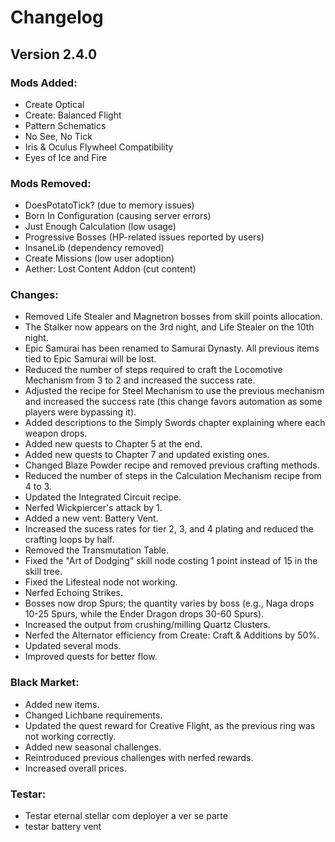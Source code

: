 # Changelog

## Version 2.4.0

### Mods Added:
- Create Optical
- Create: Balanced Flight
- Pattern Schematics
- No See, No Tick
- Iris & Oculus Flywheel Compatibility
- Eyes of Ice and Fire


### Mods Removed:
- DoesPotatoTick? (due to memory issues)
- Born In Configuration (causing server errors)
- Just Enough Calculation (low usage)
- Progressive Bosses (HP-related issues reported by users)
- InsaneLib (dependency removed)
- Create Missions (low user adoption)
- Aether: Lost Content Addon (cut content)

### Changes:
- Removed Life Stealer and Magnetron bosses from skill points allocation.
- The Stalker now appears on the 3rd night, and Life Stealer on the 10th night.
- Epic Samurai has been renamed to Samurai Dynasty. All previous items tied to Epic Samurai will be lost.
- Reduced the number of steps required to craft the Locomotive Mechanism from 3 to 2 and increased the success rate.
- Adjusted the recipe for Steel Mechanism to use the previous mechanism and increased the success rate (this change favors automation as some players were bypassing it).
- Added descriptions to the Simply Swords chapter explaining where each weapon drops.
- Added new quests to Chapter 5 at the end.
- Added new quests to Chapter 7 and updated existing ones.
- Changed Blaze Powder recipe and removed previous crafting methods.
- Reduced the number of steps in the Calculation Mechanism recipe from 4 to 3.
- Updated the Integrated Circuit recipe.
- Nerfed Wickpiercer's attack by 1.
- Added a new vent: Battery Vent.
- Increased the sucess rates for tier 2, 3, and 4 plating and reduced the crafting loops by half.
- Removed the Transmutation Table.
- Fixed the "Art of Dodging" skill node costing 1 point instead of 15 in the skill tree.
- Fixed the Lifesteal node not working.
- Nerfed Echoing Strikes.
- Bosses now drop Spurs; the quantity varies by boss (e.g., Naga drops 10-25 Spurs, while the Ender Dragon drops 30-60 Spurs).
- Increased the output from crushing/milling Quartz Clusters.
- Nerfed the Alternator efficiency from Create: Craft & Additions by 50%.
- Updated several mods.
- Improved quests for better flow.


### Black Market:
- Added new items.
- Changed Lichbane requirements.
- Updated the quest reward for Creative Flight, as the previous ring was not working correctly.
- Added new seasonal challenges.
- Reintroduced previous challenges with nerfed rewards.
- Increased overall prices.



### Testar:
- Testar eternal stellar com deployer a ver se parte
- testar battery vent
